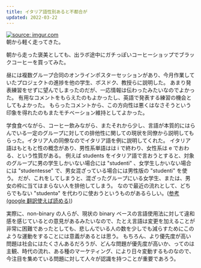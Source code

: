 ```yaml
---
title: イタリア語性別あると不都合が
updated: 2022-03-22
---
```


<a href="https://imgur.com/v02AFJS"><img src="https://i.imgur.com/v02AFJS.jpg" title="source: imgur.com" /></a>  
朝から軽く走ってきた。

朝から走った褒美としても、出ラボ途中にガチっぽいコーヒーショップでブラックコーヒーを買ってみた。

昼には複数グループ合同のオンラインポスターセッションがあり、今月作業していたプロジェクトの進捗を他の学生、ポスドク、教授らに説明した。
あまり発表練習をせずに望んでしまったのだが、一応情報は伝わったみたいなのでよかった。
有用なコメントをもらえたのもよかったし、英語で発表する練習の機会としてもよかった。
もらったコメントから、この方向性は悪くはなさそうという印象を得れたのもまたモチベーション維持としてよかった。

学食食べながら、コーヒー飲みながら、またそれから少し、言語が本質的にはらんでいる一定のグループに対しての排他性に関しての現状を同僚から説明してもらった。イタリア人の同僚なのでイタリア語を例に説明してくれた。
イタリア語はもともと性の概念があり、男性系単語はは i で終わり、女性系は e でおわる、という性質がある。
例えば students をイタリア語で言おうとすると、対象のグループに男の学生しかいない場合には "studenti" 、女学生しかいない場合には "studentesse" で、男女混ざっている場合には男性版の "studenti" を使う。
だが、これをしてしまうと、混ざったグループにいる女学生、または、男女の枠に当てはまらない人を排他してしまう。
なので最近の流れとして、どちらでもない "studentə" を代わりに使おうというものがあるらしい。([参考 (google 翻訳使えば読める)](https://www.ilpost.it/2020/08/28/schwa/))

実際に、non-binary の人らが、現状の binary ベースの言語使用法に対して違和感を感じているとの意見があるみたいなので、たとえ言語は変更を加えることが非常に困難であったとしても、悲しんでいる人の数を少しでも減らすためにこのような運動をすることには意義があるとは思う。
もちろん、より優先度が高い問題は社会にはたくさんあるだろうが、どんな問題が優先度が高いか、ってのは主観、時代の流れ、ある種のマーケティング、により日々変動するものなので、今注目を集めている問題に対して人々が認識を持つことが重要であろう。
